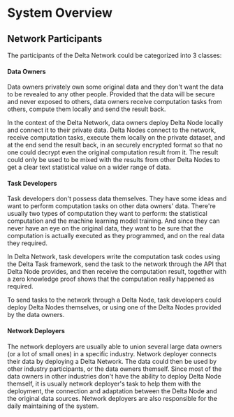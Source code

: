 # System Overview

## Network Participants

The participants of the Delta Network could be categorized into 3 classes:

#### Data Owners

Data owners privately own some original data and they don't want the data to be revealed to any other people. Provided that the data will be secure and never exposed to others, data owners receive computation tasks from others, compute them locally and send the result back.

In the context of the Delta Network, data owners deploy Delta Node locally and connect it to their private data. Delta Nodes connect to the network, receive computation tasks, execute them locally on the private dataset, and at the end send the result back, in an securely encrypted format so that no one could decrypt even the original computation result from it. The result could only be used to be mixed with the results from other Delta Nodes to get a clear text statistical value on a wider range of data.

#### Task Developers

Task developers don't possess data themselves. They have some ideas and want to perform computation tasks on other data owners' data. There're usually two types of computation they want to perform: the statistical computation and the machine learning model training. And since they can never have an eye on the original data, they want to be sure that the computation is actually executed as they programmed, and on the real data they required.

In Delta Network, task developers write the computation task codes using the Delta Task framework, send the task to the network through the API that Delta Node provides, and then receive the computation result, together with a zero knowledge proof shows that the computation really happened as required.

To send tasks to the network through a Delta Node, task developers could deploy Delta Nodes themselves, or using one of the Delta Nodes provided by the data owners.

#### Network Deployers

The network deployers are usually able to union several large data owners \(or a lot of small ones\) in a specific industry. Network deployer connects their data by deploying a Delta Network. The data could then be used by other industry participants, or the data owners themself. Since most of the data owners in other industries don't have the ability to deploy Delta Node themself, it is usually network deployer's task to help them with the deployment, the connection and adaptation between the Delta Node and the original data sources. Network deployers are also responsible for the daily maintaining of the system. 



